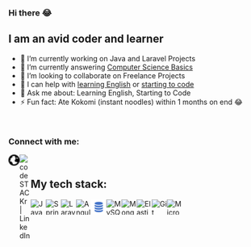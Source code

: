 ### Hi there :joy:
## I am an avid coder and learner
- 🔭 I’m currently working on Java and Laravel Projects
- 🌱 I’m currently answering [Computer Science Basics](https://github.com/vietnakid/learning-material/tree/master/computer-science)
- 👯 I’m looking to collaborate on Freelance Projects
- 🤔 I can help with [learning English](https://javacuder.wordpress.com/2017/03/15/vinglish-doc-xong-bai-nay-ban-se-nho-duoc-100-tu-moi-tieng-anh-trust-me-tin-toi-di-dung-nem-stones-nhe-2/) or [starting to code](https://wordpress.com/block-editor/post/javacuder.wordpress.com/1097)
- 💬 Ask me about: Learning English, Starting to Code  
- ⚡ Fun fact: Ate Kokomi (instant noodles) within 1 months on end :joy:
<br />

### Connect with me: 
[<img align="left" alt="codeSTACKr.com" width="22px" src="https://raw.githubusercontent.com/iconic/open-iconic/master/svg/globe.svg" />](https://javacuder.wordpress.com)
[<img align="left" alt="codeSTACKr | LinkedIn" width="22px" src="https://cdn.jsdelivr.net/npm/simple-icons@v3/icons/linkedin.svg" />](https://www.linkedin.com/in/emsnguyen98)
<br />
## My tech stack:
<img align="left" alt="Java" width="30px" height="30px" src="https://classes.engineering.wustl.edu/cse231/core/images/2/26/Java.png" />
<img align="left" alt="Spring Boot"  width="30px" height="30px" src="https://res.cloudinary.com/deop9ytsv/image/upload/v1542422606/spring-boot-icon0_cf21dec4-5056-b3a8-49c015fd3bde6cb5.png" />
<img align="left" alt="Laravel"  width="30px" height="30px" src="https://cdn.iconscout.com/icon/free/png-256/laravel-226015.png" />
<img align="left" alt="Angular"  width="30px" height="30px" src="https://miro.medium.com/max/588/1*15CYVZdpsxir8KLdxEZytg.png" />
<img align="left" alt="SQL"  width="30px" height="30px" src="https://raw.githubusercontent.com/github/explore/80688e429a7d4ef2fca1e82350fe8e3517d3494d/topics/sql/sql.png" />
<img align="left" alt="MySQL"  width="30px" height="30px" src="https://cdn.worldvectorlogo.com/logos/mysql-7.svg" />
<img align="left" alt="MongoDB"  width="30px" height="30px" src="https://img.icons8.com/color/452/mongodb.png" />
<img align="left" alt="Elasticsearch"  width="30px" height="30px" src="https://cdn.worldvectorlogo.com/logos/elasticsearch.svg" />
<img align="left" alt="Git"  width="30px" height="30px" src="https://upload.wikimedia.org/wikipedia/commons/thumb/3/3f/Git_icon.svg/1200px-Git_icon.svg.png" />
<img align="left" alt="Microservices"  width="30px" height="30px" src="https://static.thenounproject.com/png/2354990-200.png" />


